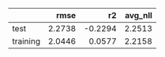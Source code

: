 |          |   rmse |      r2 |   avg_nll |
|:---------|-------:|--------:|----------:|
| test     | 2.2738 | -0.2294 |    2.2513 |
| training | 2.0446 |  0.0577 |    2.2158 |